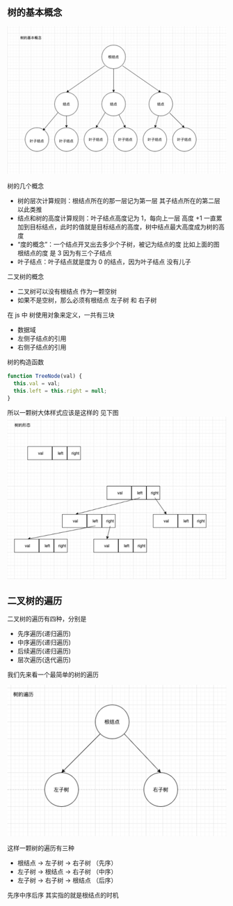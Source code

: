 ## 树的基本概念

![](img/tree1.png)

树的几个概念

- 树的层次计算规则：根结点所在的那一层记为第一层 其子结点所在的第二层 以此类推
- 结点和树的高度计算规则：叶子结点高度记为 1，每向上一层 高度 +1 一直累加到目标结点，此时的值就是目标结点的高度，树中结点最大高度成为树的高度
- “度的概念”：一个结点开叉出去多少个子树，被记为结点的度 比如上面的图 根结点的度 是 3 因为有三个子结点
- 叶子结点：叶子结点就是度为 0 的结点，因为叶子结点 没有儿子

二叉树的概念

- 二叉树可以没有根结点 作为一颗空树
- 如果不是空树，那么必须有根结点 左子树 和 右子树

在 js 中 树使用对象来定义，一共有三块

- 数据域
- 左侧子结点的引用
- 右侧子结点的引用

树的构造函数

```js
function TreeNode(val) {
  this.val = val;
  this.left = this.right = null;
}
```

所以一颗树大体样式应该是这样的 见下图
![](img/tree2.png)

## 二叉树的遍历

二叉树的遍历有四种，分别是

- 先序遍历(递归遍历)
- 中序遍历(递归遍历)
- 后续遍历(递归遍历)
- 层次遍历(迭代遍历)

我们先来看一个最简单的树的遍历

![](img/tree3.png)

这样一颗树的遍历有三种

- 根结点 -> 左子树 -> 右子树 （先序）
- 左子树 -> 根结点 -> 右子树 （中序）
- 左子树 -> 右子树 -> 根结点 （后序）

先序中序后序 其实指的就是根结点的时机
